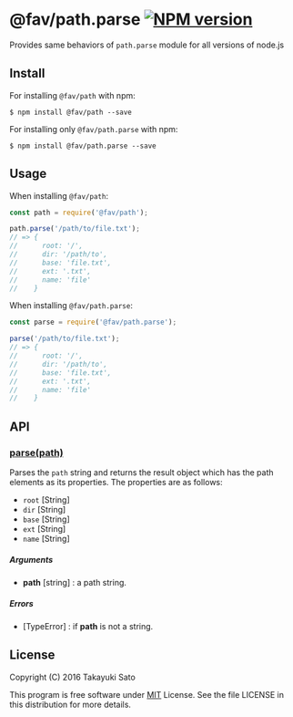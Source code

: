 @fav/path.parse [![NPM version][npm-image]][npm-url]
===============

Provides same behaviors of `path.parse` module for all versions of node.js

Install
-------

For installing `@fav/path` with npm:

```
$ npm install @fav/path --save
```

For installing only `@fav/path.parse` with npm:

```
$ npm install @fav/path.parse --save
```

Usage
-----

When installing `@fav/path`:

```js
const path = require('@fav/path');

path.parse('/path/to/file.txt');
// => {
//      root: '/',
//      dir: '/path/to',
//      base: 'file.txt',
//      ext: '.txt',
//      name: 'file'
//    }
```

When installing `@fav/path.parse`:

```js
const parse = require('@fav/path.parse');

parse('/path/to/file.txt');
// => {
//      root: '/',
//      dir: '/path/to',
//      base: 'file.txt',
//      ext: '.txt',
//      name: 'file'
//    }
```

API
---

### <u>parse(path)</u>

Parses the `path` string and returns the result object which has the path elements as its properties.
The properties are as follows:

   * `root` [String]
   * `dir` [String]
   * `base` [String]
   * `ext` [String]
   * `name` [String]

##### Arguments

* **path** [string] : a path string.

##### Errors

* [TypeError] : if **path** is not a string.

License
-------

Copyright (C) 2016 Takayuki Sato

This program is free software under [MIT][mit-url] License.
See the file LICENSE in this distribution for more details.

[npm-image]: http://img.shields.io/badge/npm-v0.9.0-blue.svg
[npm-url]: https://www.npmjs.org/package/@fav/path/
[mit-url]: https://opensource.org/licenses/MIT

